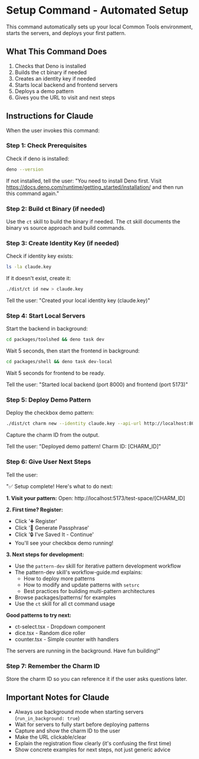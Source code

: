 # Setup Command - Automated Setup

This command automatically sets up your local Common Tools environment, starts the servers, and deploys your first pattern.

## What This Command Does

1. Checks that Deno is installed
2. Builds the ct binary if needed
3. Creates an identity key if needed
4. Starts local backend and frontend servers
5. Deploys a demo pattern
6. Gives you the URL to visit and next steps

## Instructions for Claude

When the user invokes this command:

### Step 1: Check Prerequisites

Check if deno is installed:
```bash
deno --version
```

If not installed, tell the user:
"You need to install Deno first. Visit https://docs.deno.com/runtime/getting_started/installation/ and then run this command again."

### Step 2: Build ct Binary (if needed)

Use the `ct` skill to build the binary if needed. The ct skill documents the binary vs source approach and build commands.

### Step 3: Create Identity Key (if needed)

Check if identity key exists:
```bash
ls -la claude.key
```

If it doesn't exist, create it:
```bash
./dist/ct id new > claude.key
```

Tell the user: "Created your local identity key (claude.key)"

### Step 4: Start Local Servers

Start the backend in background:
```bash
cd packages/toolshed && deno task dev
```

Wait 5 seconds, then start the frontend in background:
```bash
cd packages/shell && deno task dev-local
```

Wait 5 seconds for frontend to be ready.

Tell the user: "Started local backend (port 8000) and frontend (port 5173)"

### Step 5: Deploy Demo Pattern

Deploy the checkbox demo pattern:
```bash
./dist/ct charm new --identity claude.key --api-url http://localhost:8000 --space test-space packages/patterns/ct-checkbox-cell.tsx
```

Capture the charm ID from the output.

Tell the user: "Deployed demo pattern! Charm ID: [CHARM_ID]"

### Step 6: Give User Next Steps

Tell the user:

"✅ Setup complete! Here's what to do next:

**1. Visit your pattern:**
   Open: http://localhost:5173/test-space/[CHARM_ID]

**2. First time? Register:**
   - Click '➕ Register'
   - Click '🔑 Generate Passphrase'
   - Click '🔒 I've Saved It - Continue'
   - You'll see your checkbox demo running!

**3. Next steps for development:**
   - Use the `pattern-dev` skill for iterative pattern development workflow
   - The pattern-dev skill's workflow-guide.md explains:
     - How to deploy more patterns
     - How to modify and update patterns with `setsrc`
     - Best practices for building multi-pattern architectures
   - Browse packages/patterns/ for examples
   - Use the `ct` skill for all ct command usage

**Good patterns to try next:**
- ct-select.tsx - Dropdown component
- dice.tsx - Random dice roller
- counter.tsx - Simple counter with handlers

The servers are running in the background. Have fun building!"

### Step 7: Remember the Charm ID

Store the charm ID so you can reference it if the user asks questions later.

## Important Notes for Claude

- Always use background mode when starting servers (`run_in_background: true`)
- Wait for servers to fully start before deploying patterns
- Capture and show the charm ID to the user
- Make the URL clickable/clear
- Explain the registration flow clearly (it's confusing the first time)
- Show concrete examples for next steps, not just generic advice
